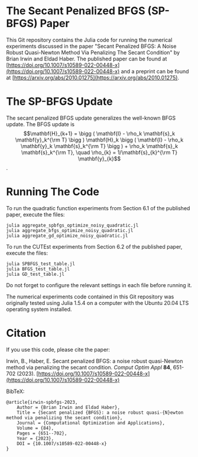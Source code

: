 # The Secant Penalized BFGS (SP-BFGS) Paper
This Git repository contains the Julia code for running the numerical experiments discussed in the paper 
"Secant Penalized BFGS: A Noise Robust Quasi-Newton Method Via Penalizing The Secant Condition"
by Brian Irwin and Eldad Haber. The published paper can be found at [https://doi.org/10.1007/s10589-022-00448-x](https://doi.org/10.1007/s10589-022-00448-x) and a preprint can be found at [https://arxiv.org/abs/2010.01275](https://arxiv.org/abs/2010.01275). 


# The SP-BFGS Update
The secant penalized BFGS update generalizes the well-known BFGS update. The BFGS update is
$$\mathbf{H}_{k+1} = \bigg ( \mathbf{I} - \rho_k \mathbf{s}_k \mathbf{y}_k^{\rm T} \bigg ) \mathbf{H}_k \bigg ( \mathbf{I} - \rho_k \mathbf{y}_k \mathbf{s}_k^{\rm T} \bigg ) + \rho_k \mathbf{s}_k \mathbf{s}_k^{\rm T}, \quad \rho_{k} = 1/\mathbf{s}_{k}^{\rm T} \mathbf{y}_{k}$$.



# Running The Code
To run the quadratic function experiments from Section 6.1 of the published paper, execute the files:
```
julia aggregate_spbfgs_optimize_noisy_quadratic.jl 
julia aggregate_bfgs_optimize_noisy_quadratic.jl
julia aggregate_gd_optimize_noisy_quadratic.jl 
```

To run the CUTEst experiments from Section 6.2 of the published paper, execute the files:
```
julia SPBFGS_test_table.jl
julia BFGS_test_table.jl
julia GD_test_table.jl
```

Do not forget to configure the relevant settings in each file before running it.

The numerical experiments code contained in this Git repository was originally tested using Julia 1.5.4 on a computer with the Ubuntu 20.04 LTS operating system installed.


# Citation
If you use this code, please cite the paper:

Irwin, B., Haber, E. Secant penalized BFGS: a noise robust quasi-Newton method via penalizing the secant condition. 
*Comput Optim Appl* **84**, 651-702 (2023). [https://doi.org/10.1007/s10589-022-00448-x](https://doi.org/10.1007/s10589-022-00448-x)

BibTeX: 
```
@article{irwin-spbfgs-2023,
    Author = {Brian Irwin and Eldad Haber},
    Title = {Secant penalized {BFGS}: a noise robust quasi-{N}ewton method via penalizing the secant condition},
    Journal = {Computational Optimization and Applications},
    Volume = {84},
    Pages = {651--702},
    Year = {2023},
    DOI = {10.1007/s10589-022-00448-x}
}
```


